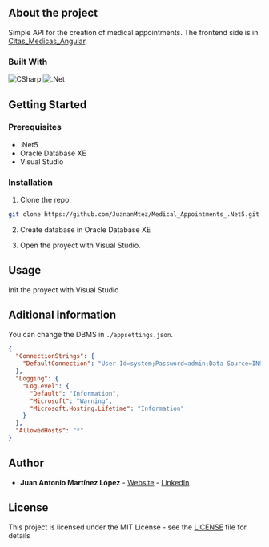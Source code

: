 ## About the project

Simple API for the creation of medical appointments. The frontend side is in [Citas_Medicas_Angular](https://github.com/JuananMtez/Citas_Medicas_Angular).

### Built With
![CSharp]
![.Net](https://img.shields.io/badge/.NET-5C2D91?style=for-the-badge&logo=.net&logoColor=white)

## Getting Started

### Prerequisites
* .Net5
* Oracle Database XE
* Visual Studio


### Installation
1. Clone the repo.
```sh
git clone https://github.com/JuananMtez/Medical_Appointments_.Net5.git
```

2. Create database in Oracle Database XE

3. Open the proyect with Visual Studio.


## Usage

Init the proyect with Visual Studio

## Aditional information

You can change the DBMS in ``./appsettings.json``.
```json
{
  "ConnectionStrings": {
    "DefaultConnection": "User Id=system;Password=admin;Data Source=INSERT THE DATABASE CONNECTION;"
  },
  "Logging": {
    "LogLevel": {
      "Default": "Information",
      "Microsoft": "Warning",
      "Microsoft.Hosting.Lifetime": "Information"
    }
  },
  "AllowedHosts": "*"
}

```




## Author

* **Juan Antonio Martínez López** - [Website](https://juananmtez.github.io/) - [LinkedIn](https://www.linkedin.com/in/juanantonio-martinez/)


## License

This project is licensed under the MIT License - see the [LICENSE](LICENSE) file for details

[CSharp]: https://img.shields.io/badge/CSharp-20232A?style=for-the-badge&logo=CSharp
